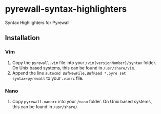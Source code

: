 # pyrewall-syntax-highlighters
Syntax Highlighters for Pyrewall
## Installation
### Vim
1. Copy the `pyrewall.vim` file into your `/vim(versionNumber)/syntax` folder. On Unix based systems, this can be found in `/usr/share/vim`.
2. Append the line `autocmd BufNewFile,BufRead *.pyre set syntax=pyrewall` to your `.vimrc` file.
### Nano
1. Copy `pyrewall.nanorc` into your `/nano` folder. On Unix based systems, this can be found in `/usr/share/`.
